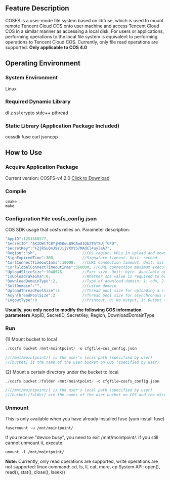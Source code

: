 
## Feature Description

COSFS is a user-mode file system based on libfuse, which is used to mount remote Tencent Cloud COS onto user machine and access Tencent Cloud COS in a similar manner as accessing a local disk. For users or applications, performing operations to the local file system is equivalent to performing operations to Tencent Cloud COS. Currently, only file read operations are supported. **Only applicable to COS 4.0**

## Operating Environment

### System Environment

Linux


### Required Dynamic Library

dl z ssl crypto stdc++ pthread


### Static Library (Application Package Included)

cossdk fuse curl jsoncpp


## How to Use

### Acquire Application Package

Current version: COSFS-v4.2.0 [Click to Download](https://github.com/tencentyun/cosfs-v4.2.0) 


### Compile

```
cmake .
make
```


### Configuration File cosfs_config.json

COS SDK usage that cosfs relies on. Parameter description:

```c++
"AppID":1251668577,
"SecretID":"AKIDWtTCBYjM5OwLB9CAwA1Qb2ThTSUjfGFO",
"SecretKey":"FZjRSu0mJ9YJijVXXY57MAdCl4uylaA7",
"Region":"sh",                    //COS region. URLs in upload and download operations are all related to this parameter
"SignExpiredTime":360,            //Signature timeout. Unit: second
"CurlConnectTimeoutInms":10000,   //CURL connection timeout. Unit: millisecond
"CurlGlobalConnectTimeoutInms":360000, //CURL connection maximum execution time. Unit: millisecond
"UploadSliceSize":1048576,        //Part size. Unit: byte. Available options: 512k, 1M, 2M, 3M (need to be converted into corresponding number of bytes)
"IsUploadTakeSha":0,              //Whether sha value is required to be included when uploading file
"DownloadDomainType":2,           //Type of download domain: 1: cdn, 2: cos, 3: innercos, 4: self domain
"SelfDomain":"",                  //Custom domain
"UploadThreadPoolSize":5          //Thread pool size for uploading a single file in multipart
"AsynThreadPoolSize":2            //Thread pool size for asynchronous upload and download
"LogoutType":0                    //Printout. 0: No output, 1: Output to screen, 2: Print syslog
```

**Usually, you only need to modify the following COS information parameters**
AppID, SecretID, SecretKey, Region, DownloadDomainType

### Run

(1) Mount bucket to local

```c++
./cosfs bucket /mnt/mointpoint/ -o cfgfile=cos_config.json  

//[/mnt/mointpoint/] is the user's local path (specified by user)
//[bucket] is the name of the user bucket on COS (specified by user)
```

(2) Mount a certain directory under the bucket to local

```c++
./cosfs bucket:/folder /mnt/mointpoint/ -o cfgfile=cosfs_config.json 

//[/mnt/mointpoint/] is the user's local path (specified by user)
//[bucket:/folder] are the names of the user bucket on COS and the directory under this bucket (specified by user)
```

### Unmount

This is only available when you have already installed fuse (yum install fuse)

``` 
fusermount -u /mnt/mointpoint/
```

If you receive "device busy", you need to exit /mnt/mointpoint/. If you still cannot unmount it, execute:

```
umount -l /mnt/mointpoint/
```


**Note:**
Currently, only read operations are supported, write operations are not supported:
linux command: cd, ls, ll, cat, more, cp
System API: open(), read(), stat(), close(), lseek()



